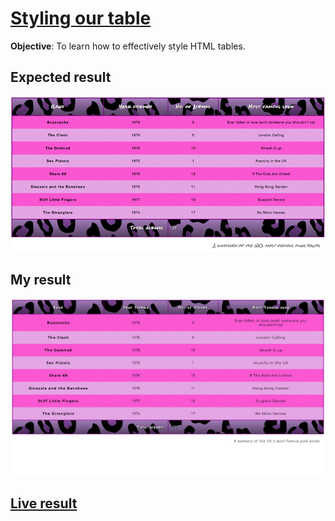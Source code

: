 # [Styling our table](https://developer.mozilla.org/en-US/docs/Learn/CSS/Building_blocks/Styling_tables#styling_our_table)

__Objective__:  To learn how to effectively style HTML tables.

## Expected result

![Expected result of styling-our-table project](imgs/styling_table-expected1.png)

## My result

![My result of styling-our-table project](imgs/styling_table-result1.png)

## [Live result](https://goodalex223.github.io/MDN/styling_table/index.html)
